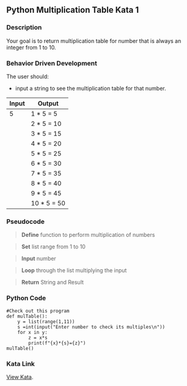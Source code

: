 ## Python Multiplication Table Kata 1

### Description
Your goal is to return multiplication table for number that is always an integer from 1 to 10.

### Behavior Driven Development
The user should:
- input a string to see the multiplication table for that number.

| Input |  Output    |
| ----- | ---------- |
| 5     | 1 * 5 = 5  |
|       | 2 * 5 = 10 |
|       | 3 * 5 = 15 |
|       | 4 * 5 = 20 |
|       | 5 * 5 = 25 |
|       | 6 * 5 = 30 |
|       | 7 * 5 = 35 |
|       | 8 * 5 = 40 |
|       | 9 * 5 = 45 |
|       | 10 * 5 = 50|

### Pseudocode

> **Define** function to perform multiplication of numbers

> **Set** list range from 1 to 10

> **Input** number

> **Loop** through the list multiplying the input

> **Return** String and Result

### Python Code

```text
#Check out this program
def mulTable():
    y = list(range(1,11))
    s =int(input("Enter number to check its multiples\n"))
    for x in y:
        z = x*s
        print(f"{x}*{s}={z}")
mulTable()
```
### Kata Link
[View Kata](https://www.codewars.com/kata/5a2fd38b55519ed98f0000ce).
